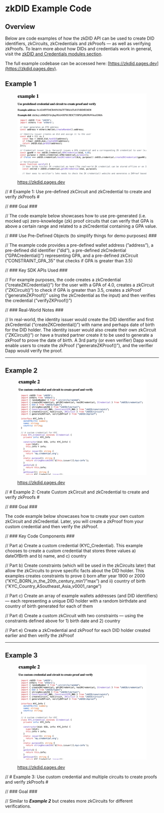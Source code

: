 # zkDID Example Code

## Overview

Below are code examples of how the zkDID API can be used to create DID identifiers, zkCircuits, zkCredentials and zkProofs — as well as verifying zkProofs. To learn more about how DIDs and credentials work in general, visit the [zkDID and Credentials modules section](https://app.gitbook.com/o/-MUwD0X\_8WFGy\_Ynx4KB/s/RzwHg4ShKVrXd4rywBQ8/\~/changes/Qv0dvNWB7ziHTq0rWah0/zkdid-and-credentials).

The full example codebase can be accessed here: [https://zkdid.pages.dev](https://zkdid.pages.dev).

## Example 1

<figure><img src="../../../.gitbook/assets/image (9) (1).png" alt=""><figcaption><p><a href="https://zkdid.pages.dev">https://zkdid.pages.dev</a></p></figcaption></figure>

// # Example 1: Use pre-defined zkCircuit and zkCredential to create and verify zkProofs #

// ### Goal ###

// The code example below showcases how to use pre-generated (i.e. mocked up) zero-knowledge (zk) proof circuits that can verify that GPA is above a certain range and related to a zkCredential containing a GPA value.

// ### Use Pre-Defined Objects (to simplify things for demo purposes) ###

// The example code provides a pre-defined wallet address (”address”), a pre-defined did identifier (”did”), a pre-defined zkCredential (”GPACredential()”) representing GPA, and a pre-defined zkCircuit (”CONSTRAINT\_GPA\_35” that checks if GPA is greater than 3.5)

// ### Key SDK APIs Used ###

// For example purposes, the code creates a zkCredential (”createZKCredential()”) for the user with a GPA of 4.0, creates a zkCircuit (”ZKCircuit()”) to check if GPA is greater than 3.5, creates a zkProof (”generateZKProof()” using the zkCredential as the input) and then verifies the credential (”verifyZKProof()”)

// ### Real-World Notes ###

// In real-world, the identity issuer would create the DID identifier and first zkCredential (”createZKCredential()”) with name and perhaps date of birth for the DID holder. The identity issuer would also create their own zkCircuit (”ZKCircuit()”) or have a trusted partner create it to be used to generate a zkProof to prove the date of birth. A 3rd party (or even verifier) Dapp would enable users to create the zkProof (”generateZKProof()”), and the verifier Dapp would verify the proof.

***

## Example 2

<figure><img src="../../../.gitbook/assets/image (24).png" alt=""><figcaption><p><a href="https://zkdid.pages.dev">https://zkdid.pages.dev</a></p></figcaption></figure>

// # Example 2: Create Custom zkCircuit and zkCredential to create and verify zkProofs #

// ### Goal ###

The code example below showcases how to create your own custom zkCircuit and zkCredential. Later, you will create a zkProof from your custom credential and then verify the zkProof.

// ### Key Code Components ###

// Part a) Create a custom credential (KYC\_Credential). This example chooses to create a custom credential that stores three values a) dateOfBirth and b) name, and c) country

// Part b) Create constraints (which will be used in the zkCircuits later) that allow the zkCircuits to prove specific facts about the DID holder. This examples creates constraints to prove i) born after year 1900 or 2000 (”KYC\_BORN\_in\_the\_20th\_century\_min”/”max”) and ii) country of birth (”KYC\_Country\_ASoutheast\_Asia\_v0001\_range”)

// Part c) Create an array of example wallets addresses (and DID identifiers) — each representing a unique DID holder with a random birthdate and country of birth generated for each of them

// Part d) Create a custom zkCircuit with two constraints — using the constraints defined above for 1) birth date and 2) country

// Part e) Create a zkCredential and zkProof for each DID holder created earlier and then verify the zkProof

***

## Example 3

<figure><img src="../../../.gitbook/assets/image (25) (1).png" alt=""><figcaption><p><a href="https://zkdid.pages.dev">https://zkdid.pages.dev</a></p></figcaption></figure>

// # Example 3: Use custom credential and multiple circuits to create proofs and verify zkProofs #

// ### Goal ###

// Similar to _**Example 2**_ but creates more zkCircuits for different verifications.
